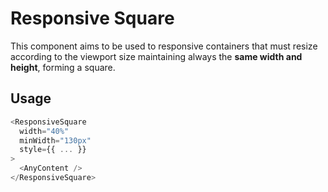 # Responsive Square

This component aims to be used to responsive containers that must resize according to the viewport size maintaining always the **same width and height**, forming a square.

## Usage 

~~~js
<ResponsiveSquare
  width="40%"
  minWidth="130px"
  style={{ ... }}
>
  <AnyContent />
</ResponsiveSquare>
~~~